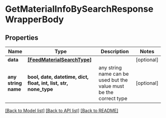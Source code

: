 # GetMaterialInfoBySearchResponseWrapperBody


## Properties
Name | Type | Description | Notes
------------ | ------------- | ------------- | -------------
**data** | [**[FeedMaterialSearchType]**](FeedMaterialSearchType.md) |  | [optional] 
**any string name** | **bool, date, datetime, dict, float, int, list, str, none_type** | any string name can be used but the value must be the correct type | [optional]

[[Back to Model list]](../README.md#documentation-for-models) [[Back to API list]](../README.md#documentation-for-api-endpoints) [[Back to README]](../README.md)


